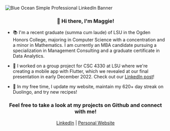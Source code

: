 ![Blue Ocean Simple Professional LinkedIn Banner](https://user-images.githubusercontent.com/81037163/178507560-fe8d4b08-ae99-4dfc-8c83-f31294736ff7.png)

### <div align="center">👋 Hi there, I'm Maggie!</div>

- 📚 I'm a recent graduate (summa cum laude) of LSU in the Ogden Honors College, majoring in Computer Science with a concentration and a minor in Mathematics. I am currently an MBA candidate pursuing a specialization in Management Consulting and a graduate certificate in Data Analytics.

- 🔭 I worked on a group project for CSC 4330 at LSU where we're creating a mobile app with Flutter, which we revealed at our final presentation in early December 2022. Check out our [LinkedIn post](https://www.linkedin.com/posts/maggiestewart225_industry-activity-6997605501874180096-V0le?utm_source=share&utm_medium=member_desktop)!

- 🌱 In my free time, I update my website, maintain my 620+ day streak on Duolingo, and try new recipes!

### <div align="center">Feel free to take a look at my projects on Github and connect with me!</div>

<p align="center"> <a href="https://www.linkedin.com/in/maggiestewart225/">LinkedIn</a> | <a href="https://maggiestewart225.com">Personal Website</a><p>

<!--
**maggiestewart/maggiestewart** is a ✨ _special_ ✨ repository because its `README.md` (this file) appears on your GitHub profile.

Here are some ideas to get you started:

- 🔭 I’m currently working on ...
- 🌱 I’m currently learning ...
- 👯 I’m looking to collaborate on ...
- 🤔 I’m looking for help with ...
- 💬 Ask me about ...
- 📫 How to reach me: ...
- 😄 Pronouns: ...
- ⚡ Fun fact: ...
-->
